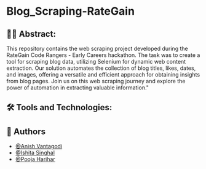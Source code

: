 # Blog_Scraping-RateGain

## 👩‍💻 Abstract:
This repository contains the web scraping project developed during the RateGain Code Rangers - Early Careers hackathon. The task was to create a tool for scraping blog data, utilizing Selenium for dynamic web content extraction. Our solution automates the collection of blog titles, likes, dates, and images, offering a versatile and efficient approach for obtaining insights from blog pages. Join us on this web scraping journey and explore the power of automation in extracting valuable information."

## 🛠 Tools and Technologies:


## 🚀 Authors

- [@Anish Vantagodi](https://www.github.com/anish2105)
- [@Ishita Singhal](https://www.github.com/ishita-singhal)
- [@Pooja Harihar](https://www.github.com/poojaharihar03)
